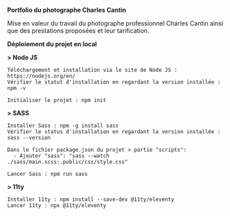 **Portfolio du photographe Charles Cantin**

Mise en valeur du travail du photographe professionnel Charles Cantin ainsi que des prestations proposées et leur tarification.


**Déploiement du projet en local**

**> Node JS**

```
Téléchargement et installation via le site de Node JS : https://nodejs.org/en/
Vérifier le statut d'installation en regardant la version installée : npm -v
```

```
Initialiser le projet : npm init
```

**> SASS**

```
Installer Sass : npm -g install sass
Vérifier le status d'installation en regardant la version installée : sass --version

Dans le fichier package.json du projet > partie "scripts": 
  - Ajouter "sass": "sass --watch ./sass/main.scss:.public/css/style.css"

Lancer Sass : npm run sass
```

**> 11ty**

```
Installer 11ty : npm install --save-dev @11ty/eleventy
Lancer 11ty : npx @11ty/eleventy
```
